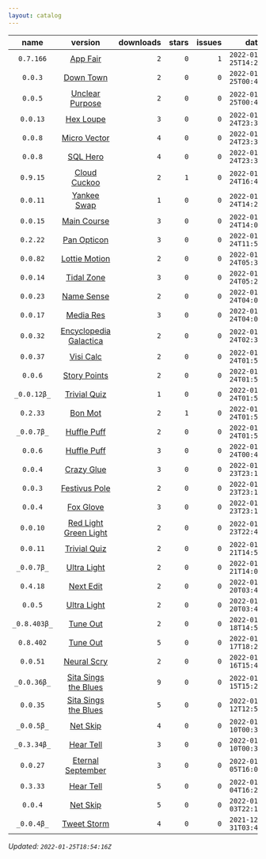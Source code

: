 ```yaml
---
layout: catalog
---
```


| name | version | downloads | stars | issues | date | category |
| :--: | :-----: | --------: | -----:| -----: | ---- | :------: |
| `0.7.166` | [App Fair](https://App-Fair.github.io/App/) | `2` | `0` | `1` | `2022-01-25T14:22:30Z` | [`utilities`](https://github.com/topics/appfair-utilities)  |
| `0.0.3` | [Down Town](https://Down-Town.github.io/App/) | `2` | `0` | `0` | `2022-01-25T00:49:11Z` | [`travel`](https://github.com/topics/appfair-travel)  |
| `0.0.5` | [Unclear Purpose](https://Unclear-Purpose.github.io/App/) | `2` | `0` | `0` | `2022-01-25T00:48:27Z` | [`finance`](https://github.com/topics/appfair-finance)  |
| `0.0.13` | [Hex Loupe](https://Hex-Loupe.github.io/App/) | `3` | `0` | `0` | `2022-01-24T23:39:49Z` | [`developer-tools`](https://github.com/topics/appfair-developer-tools)  |
| `0.0.8` | [Micro Vector](https://Micro-Vector.github.io/App/) | `4` | `0` | `0` | `2022-01-24T23:35:02Z` | [`graphics-design`](https://github.com/topics/appfair-graphics-design)  |
| `0.0.8` | [SQL Hero](https://SQL-Hero.github.io/App/) | `4` | `0` | `0` | `2022-01-24T23:34:42Z` | [`developer-tools`](https://github.com/topics/appfair-developer-tools)  |
| `0.9.15` | [Cloud Cuckoo](https://Cloud-Cuckoo.github.io/App/) | `2` | `1` | `0` | `2022-01-24T16:40:05Z` | [`games`](https://github.com/topics/appfair-games)  |
| `0.0.11` | [Yankee Swap](https://Yankee-Swap.github.io/App/) | `1` | `0` | `0` | `2022-01-24T14:24:10Z` | [`social-networking`](https://github.com/topics/appfair-social-networking)  |
| `0.0.15` | [Main Course](https://Main-Course.github.io/App/) | `3` | `0` | `0` | `2022-01-24T14:09:10Z` | [`education`](https://github.com/topics/appfair-education)  |
| `0.2.22` | [Pan Opticon](https://Pan-Opticon.github.io/App/) | `3` | `0` | `0` | `2022-01-24T11:51:13Z` | [`sports`](https://github.com/topics/appfair-sports)  |
| `0.0.82` | [Lottie Motion](https://Lottie-Motion.github.io/App/) | `2` | `0` | `0` | `2022-01-24T05:38:00Z` | [`developer-tools`](https://github.com/topics/appfair-developer-tools)  |
| `0.0.14` | [Tidal Zone](https://Tidal-Zone.github.io/App/) | `3` | `0` | `0` | `2022-01-24T05:28:32Z` | [`weather`](https://github.com/topics/appfair-weather)  |
| `0.0.23` | [Name Sense](https://Name-Sense.github.io/App/) | `2` | `0` | `0` | `2022-01-24T04:09:31Z` | [`education`](https://github.com/topics/appfair-education)  |
| `0.0.17` | [Media Res](https://Media-Res.github.io/App/) | `3` | `0` | `0` | `2022-01-24T04:09:17Z` | [`lifestyle`](https://github.com/topics/appfair-lifestyle)  |
| `0.0.32` | [Encyclopedia Galactica](https://Encyclopedia-Galactica.github.io/App/) | `2` | `0` | `0` | `2022-01-24T02:35:43Z` | [`reference`](https://github.com/topics/appfair-reference)  |
| `0.0.37` | [Visi Calc](https://Visi-Calc.github.io/App/) | `2` | `0` | `0` | `2022-01-24T01:59:51Z` | [`business`](https://github.com/topics/appfair-business)  |
| `0.0.6` | [Story Points](https://Story-Points.github.io/App/) | `2` | `0` | `0` | `2022-01-24T01:59:22Z` | [`developer-tools`](https://github.com/topics/appfair-developer-tools)  |
| `_0.0.12β_` | [Trivial Quiz](https://Trivial-Quiz.github.io/App/) | `1` | `0` | `0` | `2022-01-24T01:55:09Z` | [`games`](https://github.com/topics/appfair-games)  |
| `0.2.33` | [Bon Mot](https://Bon-Mot.github.io/App/) | `2` | `1` | `0` | `2022-01-24T01:55:01Z` | [`reference`](https://github.com/topics/appfair-reference)  |
| `_0.0.7β_` | [Huffle Puff](https://Huffle-Puff.github.io/App/) | `2` | `0` | `0` | `2022-01-24T01:54:53Z` | [`entertainment`](https://github.com/topics/appfair-entertainment)  |
| `0.0.6` | [Huffle Puff](https://Huffle-Puff.github.io/App/) | `3` | `0` | `0` | `2022-01-24T00:46:51Z` | [`entertainment`](https://github.com/topics/appfair-entertainment)  |
| `0.0.4` | [Crazy Glue](https://Crazy-Glue.github.io/App/) | `3` | `0` | `0` | `2022-01-23T23:13:56Z` | [`graphics-design`](https://github.com/topics/appfair-graphics-design)  |
| `0.0.3` | [Festivus Pole](https://Festivus-Pole.github.io/App/) | `2` | `0` | `0` | `2022-01-23T23:13:54Z` | [`entertainment`](https://github.com/topics/appfair-entertainment)  |
| `0.0.4` | [Fox Glove](https://Fox-Glove.github.io/App/) | `3` | `0` | `0` | `2022-01-23T23:13:52Z` | [`utilities`](https://github.com/topics/appfair-utilities)  |
| `0.0.10` | [Red Light Green Light](https://Red-Light-Green-Light.github.io/App/) | `2` | `0` | `0` | `2022-01-23T22:40:10Z` | [`developer-tools`](https://github.com/topics/appfair-developer-tools)  |
| `0.0.11` | [Trivial Quiz](https://Trivial-Quiz.github.io/App/) | `2` | `0` | `0` | `2022-01-21T14:55:04Z` | [`games`](https://github.com/topics/appfair-games)  |
| `_0.0.7β_` | [Ultra Light](https://Ultra-Light.github.io/App/) | `2` | `0` | `0` | `2022-01-21T14:04:24Z` | [`news`](https://github.com/topics/appfair-news)  |
| `0.4.18` | [Next Edit](https://Next-Edit.github.io/App/) | `2` | `0` | `0` | `2022-01-20T03:44:49Z` | [`productivity`](https://github.com/topics/appfair-productivity)  |
| `0.0.5` | [Ultra Light](https://Ultra-Light.github.io/App/) | `2` | `0` | `0` | `2022-01-20T03:44:45Z` | [`news`](https://github.com/topics/appfair-news)  |
| `_0.8.403β_` | [Tune Out](https://Tune-Out.github.io/App/) | `2` | `0` | `0` | `2022-01-18T14:58:21Z` | [`music`](https://github.com/topics/appfair-music)  |
| `0.8.402` | [Tune Out](https://Tune-Out.github.io/App/) | `5` | `0` | `0` | `2022-01-17T18:20:48Z` | [`music`](https://github.com/topics/appfair-music)  |
| `0.0.51` | [Neural Scry](https://Neural-Scry.github.io/App/) | `2` | `0` | `0` | `2022-01-16T15:48:12Z` | [`medical`](https://github.com/topics/appfair-medical)  |
| `_0.0.36β_` | [Sita Sings the Blues](https://Sita-Sings-the-Blues.github.io/App/) | `9` | `0` | `0` | `2022-01-15T15:28:06Z` | [`video`](https://github.com/topics/appfair-video)  |
| `0.0.35` | [Sita Sings the Blues](https://Sita-Sings-the-Blues.github.io/App/) | `5` | `0` | `0` | `2022-01-12T12:53:04Z` | [`video`](https://github.com/topics/appfair-video)  |
| `_0.0.5β_` | [Net Skip](https://Net-Skip.github.io/App/) | `4` | `0` | `0` | `2022-01-10T00:38:53Z` | [`productivity`](https://github.com/topics/appfair-productivity)  |
| `_0.3.34β_` | [Hear Tell](https://Hear-Tell.github.io/App/) | `3` | `0` | `0` | `2022-01-10T00:38:44Z` | [`healthcare-fitness`](https://github.com/topics/appfair-healthcare-fitness)  |
| `0.0.27` | [Eternal September](https://Eternal-September.github.io/App/) | `3` | `0` | `0` | `2022-01-05T16:02:47Z` | [`education`](https://github.com/topics/appfair-education)  |
| `0.3.33` | [Hear Tell](https://Hear-Tell.github.io/App/) | `5` | `0` | `0` | `2022-01-04T16:25:01Z` | [`healthcare-fitness`](https://github.com/topics/appfair-healthcare-fitness)  |
| `0.0.4` | [Net Skip](https://Net-Skip.github.io/App/) | `5` | `0` | `0` | `2022-01-03T22:19:38Z` | [`productivity`](https://github.com/topics/appfair-productivity)  |
| `_0.0.4β_` | [Tweet Storm](https://Tweet-Storm.github.io/App/) | `4` | `0` | `0` | `2021-12-31T03:43:02Z` | [`social-networking`](https://github.com/topics/appfair-social-networking)  |
 
_Updated: `2022-01-25T18:54:16Z`_
